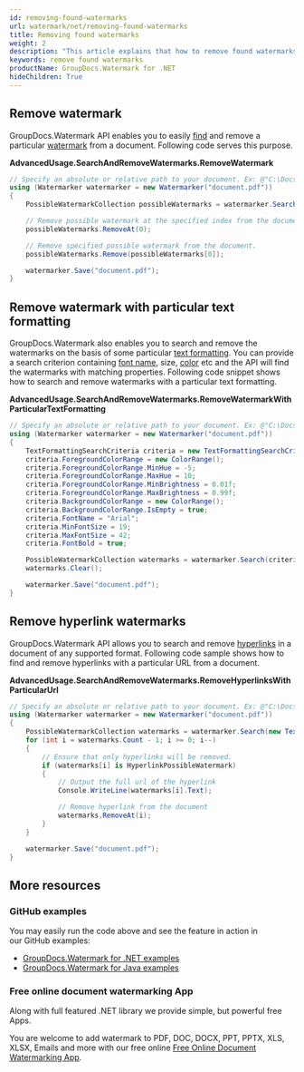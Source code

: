 ```yaml
---
id: removing-found-watermarks
url: watermark/net/removing-found-watermarks
title: Removing found watermarks
weight: 2
description: "This article explains that how to remove found watermarks while using GroupDocs. Watermarks API."
keywords: remove found watermarks
productName: GroupDocs.Watermark for .NET
hideChildren: True
---
```

## Remove watermark

GroupDocs.Watermark API enables you to easily [find](https://reference.groupdocs.com/net/watermark/groupdocs.watermark/watermarker/methods/search) and remove a particular [watermark](https://reference.groupdocs.com/net/watermark/groupdocs.watermark.search/possiblewatermark) from a document. Following code serves this purpose.

**AdvancedUsage.SearchAndRemoveWatermarks.RemoveWatermark**

```csharp
// Specify an absolute or relative path to your document. Ex: @"C:\Docs\document.pdf"
using (Watermarker watermarker = new Watermarker("document.pdf"))
{
    PossibleWatermarkCollection possibleWatermarks = watermarker.Search();

    // Remove possible watermark at the specified index from the document.
    possibleWatermarks.RemoveAt(0);

    // Remove specified possible watermark from the document.
    possibleWatermarks.Remove(possibleWatermarks[0]);

    watermarker.Save("document.pdf");
}
```

## Remove watermark with particular text formatting

GroupDocs.Watermark also enables you to search and remove the watermarks on the basis of some particular [text formatting](https://reference.groupdocs.com/net/watermark/groupdocs.watermark.search.searchcriteria/textformattingsearchcriteria). You can provide a search criterion containing [font name](https://reference.groupdocs.com/net/watermark/groupdocs.watermark.search.searchcriteria/textformattingsearchcriteria/properties/fontname), size, [color](https://reference.groupdocs.com/net/watermark/groupdocs.watermark.search.searchcriteria/textformattingsearchcriteria/properties/foregroundcolorrange) etc and the API will find the watermarks with matching properties. Following code snippet shows how to search and remove watermarks with a particular text formatting.

**AdvancedUsage.SearchAndRemoveWatermarks.RemoveWatermarkWithParticularTextFormatting**

```csharp
// Specify an absolute or relative path to your document. Ex: @"C:\Docs\document.pdf"
using (Watermarker watermarker = new Watermarker("document.pdf"))
{
    TextFormattingSearchCriteria criteria = new TextFormattingSearchCriteria();
    criteria.ForegroundColorRange = new ColorRange();
    criteria.ForegroundColorRange.MinHue = -5;
    criteria.ForegroundColorRange.MaxHue = 10;
    criteria.ForegroundColorRange.MinBrightness = 0.01f;
    criteria.ForegroundColorRange.MaxBrightness = 0.99f;
    criteria.BackgroundColorRange = new ColorRange();
    criteria.BackgroundColorRange.IsEmpty = true;
    criteria.FontName = "Arial";
    criteria.MinFontSize = 19;
    criteria.MaxFontSize = 42;
    criteria.FontBold = true;

    PossibleWatermarkCollection watermarks = watermarker.Search(criteria);
    watermarks.Clear();

    watermarker.Save("document.pdf");
}
```

## Remove hyperlink watermarks

GroupDocs.Watermark API allows you to search and remove [hyperlinks](https://reference.groupdocs.com/net/watermark/groupdocs.watermark.search/hyperlinkpossiblewatermark) in a document of any supported format. Following code sample shows how to find and remove hyperlinks with a particular URL from a document.

**AdvancedUsage.SearchAndRemoveWatermarks.RemoveHyperlinksWithParticularUrl**

```csharp
// Specify an absolute or relative path to your document. Ex: @"C:\Docs\document.pdf"
using (Watermarker watermarker = new Watermarker("document.pdf"))
{
    PossibleWatermarkCollection watermarks = watermarker.Search(new TextSearchCriteria(new Regex(@"someurl\.com")));
    for (int i = watermarks.Count - 1; i >= 0; i--)
    {
        // Ensure that only hyperlinks will be removed.
        if (watermarks[i] is HyperlinkPossibleWatermark)
        {
            // Output the full url of the hyperlink
            Console.WriteLine(watermarks[i].Text);

            // Remove hyperlink from the document
            watermarks.RemoveAt(i);
        }
    }

    watermarker.Save("document.pdf");
}
```

## More resources

### GitHub examples

You may easily run the code above and see the feature in action in our GitHub examples:

* [GroupDocs.Watermark for .NET examples](https://github.com/groupdocs-watermark/GroupDocs.Watermark-for-.NET)
* [GroupDocs.Watermark for Java examples](https://github.com/groupdocs-watermark/GroupDocs.Watermark-for-Java)

### Free online document watermarking App

Along with full featured .NET library we provide simple, but powerful free Apps.

You are welcome to add watermark to PDF, DOC, DOCX, PPT, PPTX, XLS, XLSX, Emails and more with our free online [Free Online Document Watermarking App](https://products.groupdocs.app/watermark).
